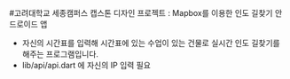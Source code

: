 #고려대학교 세종캠퍼스 캡스톤 디자인 프로젝트 : Mapbox를 이용한 인도 길찾기 안드로이드 앱
- 자신의 시간표를 입력해 시간표에 있는 수업이 있는 건물로 실시간 인도 길찾기를 해주는 프로그램입니다.
- lib/api/api.dart 에 자신의 IP 입력 필요
